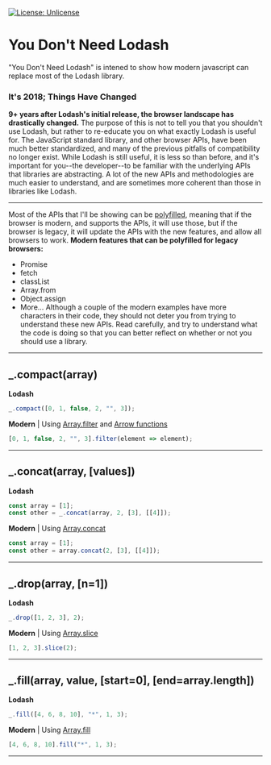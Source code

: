 [![License: Unlicense](https://img.shields.io/badge/license-Unlicense-blue.svg)](http://unlicense.org/)

# You Don't Need Lodash

"You Don't Need Lodash" is intened to show how modern javascript can replace most of the Lodash library.

### It's 2018; Things Have Changed

**9+ years after Lodash's initial release, the browser landscape has drastically changed.**
The purpose of this is not to tell you that you shouldn't use Lodash, but rather to re-educate you on what exactly Lodash is useful for. The JavaScript standard library, and other browser APIs, have been much better standardized, and many of the previous pitfalls of compatibility no longer exist. While Lodash is still useful, it is less so than before, and it's important for you--the developer--to be familiar with the underlying APIs that libraries are abstracting.
A lot of the new APIs and methodologies are much easier to understand, and are sometimes more coherent than those in libraries like Lodash.

---

Most of the APIs that I'll be showing can be [polyfilled](<https://en.wikipedia.org/wiki/Polyfill_(programming)>), meaning that if the browser is modern, and supports the APIs, it will use those, but if the browser is legacy, it will update the APIs with the new features, and allow all browsers to work.
**Modern features that can be polyfilled for legacy browsers:**

- Promise
- fetch
- classList
- Array.from
- Object.assign
- More...
  Although a couple of the modern examples have more characters in their code, they should not deter you from trying to understand these new APIs. Read carefully, and try to understand what the code is doing so that you can better reflect on whether or not you should use a library.

---

## \_.compact(array)

**Lodash**

```javascript
_.compact([0, 1, false, 2, "", 3]);
```

**Modern** | Using [Array.filter](http://devdocs.io/javascript/global_objects/array/filter) and [Arrow functions](http://devdocs.io/javascript/functions/arrow_functions)

```javascript
[0, 1, false, 2, "", 3].filter(element => element);
```

---

## \_.concat(array, [values])

**Lodash**

```javascript
const array = [1];
const other = _.concat(array, 2, [3], [[4]]);
```

**Modern** | Using [Array.concat](http://devdocs.io/javascript/global_objects/array/concat)

```javascript
const array = [1];
const other = array.concat(2, [3], [[4]]);
```

---

## \_.drop(array, [n=1])

**Lodash**

```javascript
_.drop([1, 2, 3], 2);
```

**Modern** | Using [Array.slice](http://devdocs.io/javascript/global_objects/array/slice)

```javascript
[1, 2, 3].slice(2);
```

---

## \_.fill(array, value, [start=0], [end=array.length])

**Lodash**

```javascript
_.fill([4, 6, 8, 10], "*", 1, 3);
```

**Modern** | Using [Array.fill](http://devdocs.io/javascript/global_objects/array/fill)

```javascript
[4, 6, 8, 10].fill("*", 1, 3);
```

---
